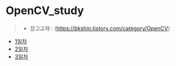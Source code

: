 # OpenCV_study
> * 참고교재 : (https://bkshin.tistory.com/category/OpenCV)
- [1일차](20230516.md)
- [2일차](20230517.md)
- [3일차](20230518.md)
